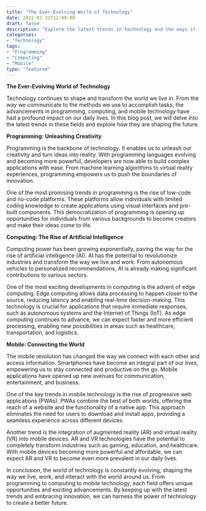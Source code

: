 ```yaml
--- 
title: "The Ever-Evolving World of Technology" 
date: 2022-01-31T12:00:00 
draft: false 
description: "Explore the latest trends in technology and the ways it is shaping our lives." 
categories: 
- "Technology" 
tags: 
- "Programming" 
- "Computing" 
- "Mobile" 
type: "featured" 
---
```


**The Ever-Evolving World of Technology**

Technology continues to shape and transform the world we live in. From the way we communicate to the methods we use to accomplish tasks, the advancements in programming, computing, and mobile technology have had a profound impact on our daily lives. In this blog post, we will delve into the latest trends in these fields and explore how they are shaping the future.

**Programming: Unleashing Creativity**

Programming is the backbone of technology. It enables us to unleash our creativity and turn ideas into reality. With programming languages evolving and becoming more powerful, developers are now able to build complex applications with ease. From machine learning algorithms to virtual reality experiences, programming empowers us to push the boundaries of innovation.

One of the most promising trends in programming is the rise of low-code and no-code platforms. These platforms allow individuals with limited coding knowledge to create applications using visual interfaces and pre-built components. This democratization of programming is opening up opportunities for individuals from various backgrounds to become creators and make their ideas come to life.

**Computing: The Rise of Artificial Intelligence**

Computing power has been growing exponentially, paving the way for the rise of artificial intelligence (AI). AI has the potential to revolutionize industries and transform the way we live and work. From autonomous vehicles to personalized recommendations, AI is already making significant contributions to various sectors.

One of the most exciting developments in computing is the advent of edge computing. Edge computing allows data processing to happen closer to the source, reducing latency and enabling real-time decision-making. This technology is crucial for applications that require immediate responses, such as autonomous systems and the Internet of Things (IoT). As edge computing continues to advance, we can expect faster and more efficient processing, enabling new possibilities in areas such as healthcare, transportation, and logistics.

**Mobile: Connecting the World**

The mobile revolution has changed the way we connect with each other and access information. Smartphones have become an integral part of our lives, empowering us to stay connected and productive on the go. Mobile applications have opened up new avenues for communication, entertainment, and business.

One of the key trends in mobile technology is the rise of progressive web applications (PWAs). PWAs combine the best of both worlds, offering the reach of a website and the functionality of a native app. This approach eliminates the need for users to download and install apps, providing a seamless experience across different devices.

Another trend is the integration of augmented reality (AR) and virtual reality (VR) into mobile devices. AR and VR technologies have the potential to completely transform industries such as gaming, education, and healthcare. With mobile devices becoming more powerful and affordable, we can expect AR and VR to become even more prevalent in our daily lives.

In conclusion, the world of technology is constantly evolving, shaping the way we live, work, and interact with the world around us. From programming to computing to mobile technology, each field offers unique opportunities and exciting advancements. By keeping up with the latest trends and embracing innovation, we can harness the power of technology to create a better future.
